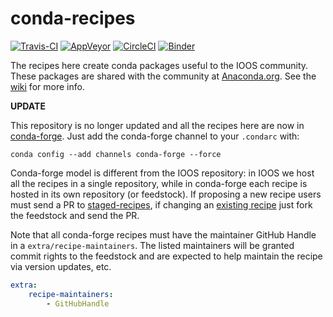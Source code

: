 # conda-recipes

[![Travis-CI](http://img.shields.io/travis/ioos/conda-recipes/master.svg?style=flat)](https://travis-ci.org/ioos/conda-recipes)
[![AppVeyor](https://ci.appveyor.com/api/projects/status/behpiwxfraxcruv3?svg=true)](https://ci.appveyor.com/project/comtbot/conda-recipes)
[![CircleCI](https://circleci.com/gh/ioos/conda-recipes/tree/master.svg?style=svg)](https://circleci.com/gh/ioos/conda-recipes/tree/master)
[![Binder](http://mybinder.org/badge.svg)](http://mybinder.org/repo/ioos/conda-recipes)

The recipes here create conda packages useful to the IOOS community.
These packages are shared with the community at
[Anaconda.org](https://anaconda.org/ioos).
See the [wiki](https://github.com/ioos/conda-recipes/wiki) for more info.

**UPDATE**

This repository is no longer updated and all the recipes here are now in [conda-forge](https://conda-forge.github.io/).
Just add the conda-forge channel to your `.condarc` with:

```shell
conda config --add channels conda-forge --force
```

Conda-forge model is different from the IOOS repository:
in IOOS we host all the recipes in a single repository,
while in conda-forge each recipe is hosted in its own repository (or feedstock).
If proposing a new recipe users must send a PR to [staged-recipes](https://github.com/conda-forge/staged-recipes),
if changing an [existing recipe](https://conda-forge.github.io/feedstocks.html) just fork the feedstock and send the PR.

Note that all conda-forge recipes must have the maintainer GitHub Handle in a `extra/recipe-maintainers`.
The listed maintainers will be granted commit rights to the feedstock and are expected to help maintain the recipe via version updates, etc.

```yaml
extra:
    recipe-maintainers:
        - GitHubHandle
```
